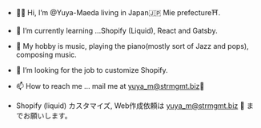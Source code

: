- 🙋‍♂️ Hi, I’m @Yuya-Maeda living in Japan🇯🇵 Mie prefecture⛩.
- 🌱 I’m currently learning ...Shopify (Liquid), React and Gatsby.
- 🎹 My hobby is music, playing the piano(mostly sort of Jazz and pops), composing music.
- 💞️ I’m looking for the job to customize Shopify.
- 📫 How to reach me ... mail me at yuya_m@strmgmt.biz📩

- Shopify (liquid) カスタマイズ, Web作成依頼は yuya_m@strmgmt.biz 📩 までお願いします。
<!---
Yuya-Maeda/Yuya-Maeda is a ✨ special ✨ repository because its `README.md` (this file) appears on your GitHub profile.
You can click the Preview link to take a look at your changes.
--->
